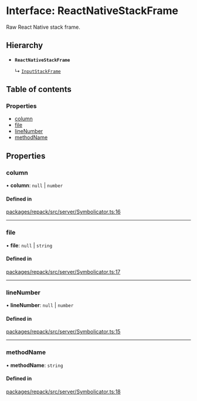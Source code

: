 # Interface: ReactNativeStackFrame

Raw React Native stack frame.

## Hierarchy

- **`ReactNativeStackFrame`**

  ↳ [`InputStackFrame`](InputStackFrame.md)

## Table of contents

### Properties

- [column](ReactNativeStackFrame.md#column)
- [file](ReactNativeStackFrame.md#file)
- [lineNumber](ReactNativeStackFrame.md#linenumber)
- [methodName](ReactNativeStackFrame.md#methodname)

## Properties

### column

• **column**: ``null`` \| `number`

#### Defined in

[packages/repack/src/server/Symbolicator.ts:16](https://github.com/callstack/repack/blob/a78f6b9/packages/repack/src/server/Symbolicator.ts#L16)

___

### file

• **file**: ``null`` \| `string`

#### Defined in

[packages/repack/src/server/Symbolicator.ts:17](https://github.com/callstack/repack/blob/a78f6b9/packages/repack/src/server/Symbolicator.ts#L17)

___

### lineNumber

• **lineNumber**: ``null`` \| `number`

#### Defined in

[packages/repack/src/server/Symbolicator.ts:15](https://github.com/callstack/repack/blob/a78f6b9/packages/repack/src/server/Symbolicator.ts#L15)

___

### methodName

• **methodName**: `string`

#### Defined in

[packages/repack/src/server/Symbolicator.ts:18](https://github.com/callstack/repack/blob/a78f6b9/packages/repack/src/server/Symbolicator.ts#L18)

